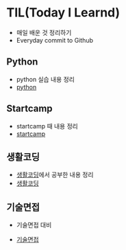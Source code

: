 # TIL(Today I Learnd)

* 매일 배운 것 정리하기
* Everyday commit to Github



## Python

* python 실습 내용 정리
* [python](./python)  



## Startcamp

* startcamp 때 내용 정리
* [startcamp](./startcamp)

## 생활코딩

* [생활코딩](https://opentutorials.org/course/1)에서 공부한 내용 정리
* [생활코딩](./생활코딩)



## 기술면접

* 기술면접 대비

* [기술면접](./기술면접) 
